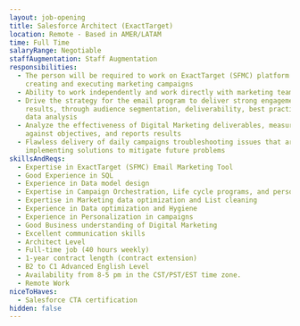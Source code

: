 ```yaml
---
layout: job-opening
title: Salesforce Architect (ExactTarget)
location: Remote - Based in AMER/LATAM
time: Full Time
salaryRange: Negotiable
staffAugmentation: Staff Augmentation
responsibilities:
  - The person will be required to work on ExactTarget (SFMC) platform for
    creating and executing marketing campaigns
  - Ability to work independently and work directly with marketing teams
  - Drive the strategy for the email program to deliver strong engagement and
    results, through audience segmentation, deliverability, best practices, and
    data analysis
  - Analyze the effectiveness of Digital Marketing deliverables, measures
    against objectives, and reports results
  - Flawless delivery of daily campaigns troubleshooting issues that arise and
    implementing solutions to mitigate future problems
skillsAndReqs:
  - Expertise in ExactTarget (SFMC) Email Marketing Tool
  - Good Experience in SQL
  - Experience in Data model design
  - Expertise in Campaign Orchestration, Life cycle programs, and personalization
  - Expertise in Marketing data optimization and List cleaning
  - Experience in Data optimization and Hygiene
  - Experience in Personalization in campaigns
  - Good Business understanding of Digital Marketing
  - Excellent communication skills
  - Architect Level
  - Full-time job (40 hours weekly)
  - 1-year contract length (contract extension)
  - B2 to C1 Advanced English Level
  - Availability from 8-5 pm in the CST/PST/EST time zone.
  - Remote Work
niceToHaves:
  - Salesforce CTA certification
hidden: false
---
```

